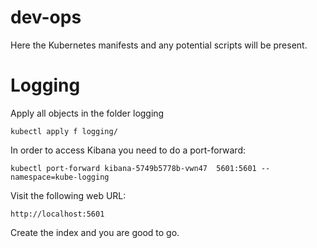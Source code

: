 # dev-ops

Here the Kubernetes manifests and any potential scripts will be present.

# Logging

Apply all objects in the folder logging

```
kubectl apply f logging/
```

In order to access Kibana you need to do a port-forward:

```
kubectl port-forward kibana-5749b5778b-vwn47  5601:5601 --namespace=kube-logging
```

Visit the following web URL:

```
http://localhost:5601
```

Create the index and you are good to go.